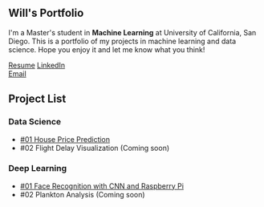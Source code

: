 ## Will's Portfolio

I'm a Master's student in **Machine Learning** at University of California, San Diego. This is a portfolio of my projects in machine learning and data science. Hope you enjoy it and let me know what you think!

[Resume](Will_Chen_Resume_Portfolio)
[LinkedIn](https://www.linkedin.com/in/willchenyh/)                  
[Email](mailto:yuc143@eng.ucsd.edu)



## Project List

### Data Science
- [#01 House Price Prediction](house_price_prediction.md)
- #02 Flight Delay Visualization (Coming soon)

### Deep Learning
- [#01 Face Recognition with CNN and Raspberry Pi](face_recognition.md)
- #02 Plankton Analysis (Coming soon)

